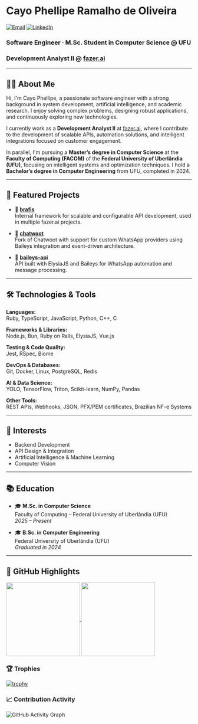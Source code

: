 # Cayo Phellipe Ramalho de Oliveira

[![Email](https://img.shields.io/badge/Email-cayoproliveira@gmail.com-red?style=for-the-badge&logo=gmail&logoColor=white)](mailto:cayoproliveira@gmail.com)
[![LinkedIn](https://img.shields.io/badge/LinkedIn-CayoPOliveira-blue?style=for-the-badge&logo=linkedin&logoColor=white)](https://www.linkedin.com/in/cayoproliveira/)

### Software Engineer · M.Sc. Student in Computer Science @ UFU  
### Development Analyst II @ [fazer.ai](https://www.fazer.ai/)

---

## 👨‍💻 About Me

Hi, I'm Cayo Phellipe, a passionate software engineer with a strong background in system development, artificial intelligence, and academic research. I enjoy solving complex problems, designing robust applications, and continuously exploring new technologies.

I currently work as a **Development Analyst II** at [fazer.ai](https://www.fazer.ai/), where I contribute to the development of scalable APIs, automation solutions, and intelligent integrations focused on customer engagement.

In parallel, I'm pursuing a **Master’s degree in Computer Science** at the **Faculty of Computing (FACOM)** of the **Federal University of Uberlândia (UFU)**, focusing on intelligent systems and optimization techniques. I hold a **Bachelor’s degree in Computer Engineering** from UFU, completed in 2024.

---

## 🚀 Featured Projects

- 🔧 [**brafis**](https://github.com/fazendatech/brafis)  
  Internal framework for scalable and configurable API development, used in multiple fazer.ai projects.

- 💬 [**chatwoot**](https://github.com/fazer-ai/chatwoot)  
  Fork of Chatwoot with support for custom WhatsApp providers using Baileys integration and event-driven architecture.

- 📲 [**baileys-api**](https://github.com/fazer-ai/baileys-api)  
  API built with ElysiaJS and Baileys for WhatsApp automation and message processing.

---

## 🛠️ Technologies & Tools

**Languages:**  
Ruby, TypeScript, JavaScript, Python, C++, C

**Frameworks & Libraries:**  
Node.js, Bun, Ruby on Rails, ElysiaJS, Vue.js

**Testing & Code Quality:**  
Jest, RSpec, Biome

**DevOps & Databases:**  
Git, Docker, Linux, PostgreSQL, Redis

**AI & Data Science:**  
YOLO, TensorFlow, Triton, Scikit-learn, NumPy, Pandas

**Other Tools:**  
REST APIs, Webhooks, JSON, PFX/PEM certificates, Brazilian NF-e Systems

---

## 🧠 Interests

- Backend Development  
- API Design & Integration  
- Artificial Intelligence & Machine Learning  
- Computer Vision

---

## 📚 Education

- 🎓 **M.Sc. in Computer Science**  
  Faculty of Computing – Federal University of Uberlândia (UFU)  
  *2025 – Present*

- 🎓 **B.Sc. in Computer Engineering**  
  Federal University of Uberlândia (UFU)  
  *Graduated in 2024*

---

## 🏅 GitHub Highlights

<a href="https://github.com/CayoPOliveira">
  <img height="200" align="center" src="https://github-readme-stats.vercel.app/api?username=CayoPOliveira&theme=dracula&count_private=true&show=reviews,,prs_merged,prs_merged_percentage&show_icons=true&include_all_commits=true&custom_title=CayoPOliveira&hide=stars&rank_icon=github" />
</a>
<a href="https://github.com/CayoPOliveira">
  <img height="200" align="center" src="https://github-readme-stats.vercel.app/api/top-langs/?username=CayoPOliveira&theme=dracula&langs_count=5&layout=compact&card_width=320" />
</a>

### 🏆 Trophies

[![trophy](https://github-profile-trophy.vercel.app/?username=CayoPOliveira&theme=dracula&rank=SSS,SS,S,AAA,AA,A&no-bg=true&margin-w=10)](https://github.com/ryo-ma/github-profile-trophy)

### 📈 Contribution Activity

![GitHub Activity Graph](https://github-readme-activity-graph.vercel.app/graph?username=CayoPOliveira&theme=dracula)
